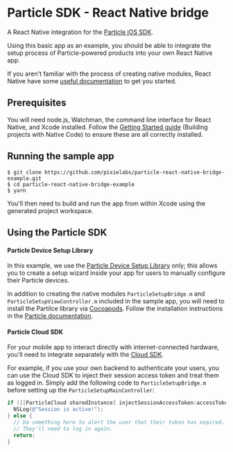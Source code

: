 # Particle SDK - React Native bridge

A React Native integration for the [Particle iOS SDK](https://docs.particle.io/guide/getting-started/intro/photon/).

Using this basic app as an example, you should be able to integrate the setup process of Particle-powered products into your own React Native app.

If you aren't familiar with the process of creating native modules, React Native have some [useful documentation](https://facebook.github.io/react-native/docs/native-modules-ios.html) to get you started.

## Prerequisites

You will need node.js, Watchman, the command line interface for React Native, and Xcode installed. Follow the [Getting Started guide](https://facebook.github.io/react-native/docs/getting-started.html) (Building projects with Native Code) to ensure these are all correctly installed.

## Running the sample app

```
$ git clone https://github.com/pixielabs/particle-react-native-bridge-example.git
$ cd particle-react-native-bridge-example
$ yarn
```

You'll then need to build and run the app from within Xcode using the generated project workspace.

## Using the Particle SDK

#### Particle Device Setup Library

In this example, we use the [Particle Device Setup Library](https://docs.particle.io/reference/ios/#particle-device-setup-library) only; this allows you to create a setup wizard inside your app for users to manually configure their Particle devices.

In addition to creating the native modules `ParticleSetupBridge.m` and `ParticleSetupViewController.m` included in the sample app, you will need to install the Partilce library via [Cocoapods](https://guides.cocoapods.org/using/getting-started.html). Follow the installation instructions in the [Particle documentation](https://docs.particle.io/reference/ios/#installation-1).

#### Particle Cloud SDK

For your mobile app to interact directly with internet-connected hardware, you'll need to integrate separately with the [Cloud SDK](https://docs.particle.io/reference/ios/#ios-cloud-sdk).

For example, if you use your own backend to authenticate your users, you can use the Cloud SDK to inject their session access token and treat them as logged in. Simply add the following code to `ParticleSetupBridge.m` before setting up the `ParticleSetupMainController`:

```objective-c
if ([[ParticleCloud sharedInstance] injectSessionAccessToken:accessToken]) {
  NSLog(@"Session is active!");
} else {
  // Do something here to alert the user that their token has expired.
  // They'll need to log in again.
  return;
}
```
